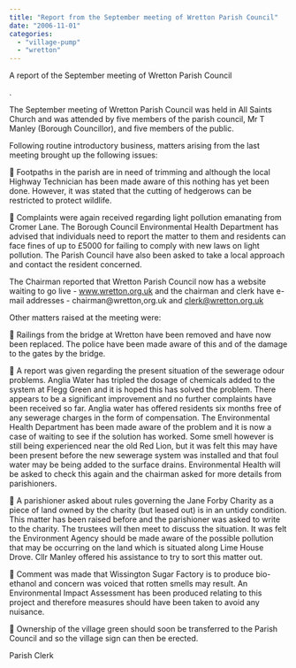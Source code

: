 ```yaml
---
title: "Report from the September meeting of Wretton Parish Council"
date: "2006-11-01"
categories: 
  - "village-pump"
  - "wretton"
---
```


A report of the September meeting of Wretton Parish Council

.

The September meeting of Wretton Parish Council was held in All Saints Church and was attended by five members of the parish council, Mr T Manley (Borough Councillor), and five members of the public.

Following routine introductory business, matters arising from the last meeting brought up the following issues:

 Footpaths in the parish are in need of trimming and although the local Highway Technician has been made aware of this nothing has yet been done. However, it was stated that the cutting of hedgerows can be restricted to protect wildlife.

 Complaints were again received regarding light pollution emanating from Cromer Lane. The Borough Council Environmental Health Department has advised that individuals need to report the matter to them and residents can face fines of up to £5000 for failing to comply with new laws on light pollution. The Parish Council have also been asked to take a local approach and contact the resident concerned.

The Chairman reported that Wretton Parish Council now has a website waiting to go live - www.wretton.org.uk and the chairman and clerk have e-mail addresses - chairman@wretton,org.uk and clerk@wretton.org.uk

Other matters raised at the meeting were:

 Railings from the bridge at Wretton have been removed and have now been replaced. The police have been made aware of this and of the damage to the gates by the bridge.

 A report was given regarding the present situation of the sewerage odour problems. Anglia Water has tripled the dosage of chemicals added to the system at Flegg Green and it is hoped this has solved the problem. There appears to be a significant improvement and no further complaints have been received so far. Anglia water has offered residents six months free of any sewerage charges in the form of compensation. The Environmental Health Department has been made aware of the problem and it is now a case of waiting to see if the solution has worked. Some smell however is still being experienced near the old Red Lion, but it was felt this may have been present before the new sewerage system was installed and that foul water may be being added to the surface drains. Environmental Health will be asked to check this again and the chairman asked for more details from parishioners.

 A parishioner asked about rules governing the Jane Forby Charity as a piece of land owned by the charity (but leased out) is in an untidy condition. This matter has been raised before and the parishioner was asked to write to the charity. The trustees will then meet to discuss the situation. It was felt the Environment Agency should be made aware of the possible pollution that may be occurring on the land which is situated along Lime House Drove. Cllr Manley offered his assistance to try to sort this matter out.

 Comment was made that Wissington Sugar Factory is to produce bio-ethanol and concern was voiced that rotten smells may result. An Environmental Impact Assessment has been produced relating to this project and therefore measures should have been taken to avoid any nuisance.

 Ownership of the village green should soon be transferred to the Parish Council and so the village sign can then be erected.

Parish Clerk

